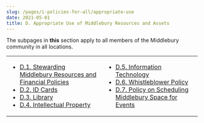 ```yaml
---
slug: /pages/i-policies-for-all/appropriate-use
date: 2021-05-01
title: D. Appropriate Use of Middlebury Resources and Assets
---
```

The subpages in **this** section apply to all members of the Middlebury community in all locations.

<table><tbody><tr><td><ul><li><a href="/pages/i-policies-for-all/appropriate-use/steward-resources">D.1. Stewarding Middlebury Resources and Financial Policies</a></li><li><a href="/pages/i-policies-for-all/appropriate-use/id-cards">D.2. ID Cards</a></li><li><a href="/pages/i-policies-for-all/appropriate-use/library-resources">D.3. Library</a></li><li><a href="/pages/i-policies-for-all/appropriate-use/intell-property">D.4. Intellectual Property</a></li></ul></td><td><ul><li><a href="/pages/i-policies-for-all/appropriate-use/info-tech">D.5. Information Technology</a></li><li><a href="/pages/i-policies-for-all/appropriate-use/d-6-whistleblower-policy">D.6. Whistleblower Policy</a></li><li><a href="/pages/i-policies-for-all/appropriate-use/d-7-policy-on-scheduling-middlebury-space-for-events">D.7. Policy on Scheduling Middlebury Space for Events</a></li></ul></td></tr></tbody></table>